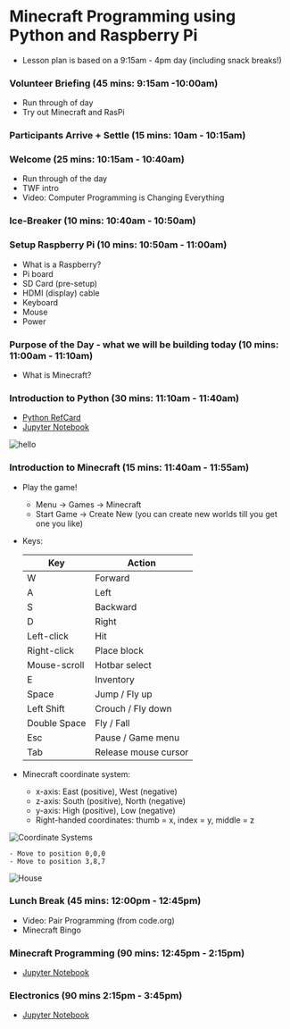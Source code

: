 # Minecraft Programming using Python and Raspberry Pi

- Lesson plan is based on a 9:15am - 4pm day (including snack breaks!)

### Volunteer Briefing (45 mins: 9:15am -10:00am)

- Run through of day
- Try out Minecraft and RasPi 

### Participants Arrive + Settle (15 mins: 10am - 10:15am)   

### Welcome (25 mins: 10:15am - 10:40am)   

- Run through of the day
- TWF intro
- Video: Computer Programming is Changing Everything

### Ice-Breaker (10 mins: 10:40am - 10:50am)

### Setup Raspberry Pi (10 mins: 10:50am - 11:00am) 
- What is a Raspberry?
- Pi board
- SD Card (pre-setup)
- HDMI (display) cable
- Keyboard
- Mouse
- Power

### Purpose of the Day - what we will be building today (10 mins: 11:00am - 11:10am)
- What is Minecraft?

### Introduction to Python (30 mins: 11:10am - 11:40am)
- [Python RefCard](https://dzone.com/refcardz/core-python)
- [Jupyter Notebook](notebook/)

![hello](screenshots/hello_world.png)

### Introduction to Minecraft (15 mins: 11:40am - 11:55am)  
  - Play the game!
    - Menu -> Games -> Minecraft
    - Start Game -> Create New (you can create new worlds till you get one you like)
  - Keys:
  
    Key | Action 
    --- | ------
    W	| Forward
    A	| Left 
    S	| Backward 
    D	|	Right
    Left-click | Hit
    Right-click | Place block
    Mouse-scroll | Hotbar select
    E	|	Inventory
    Space	|	Jump / Fly up
    Left Shift | Crouch / Fly down
    Double Space	|	Fly / Fall
    Esc	| Pause / Game menu
    Tab	| Release mouse cursor

- Minecraft coordinate system:
  - x-axis: East (positive), West (negative)
  - z-axis: South (positive), North (negative)
  - y-axis: High (positive), Low (negative)
  - Right-handed coordinates: thumb = x, index = y, middle = z
  
![Coordinate Systems](http://viz.aset.psu.edu/gho/sem_notes/3d_fundamentals/gifs/left_right_hand.gif)

    - Move to position 0,0,0
    - Move to position 3,8,7

![House](screenshots/house.png)



### Lunch Break (45 mins: 12:00pm - 12:45pm)
- Video: Pair Programming (from code.org)
- Minecraft Bingo

### Minecraft Programming (90 mins: 12:45pm - 2:15pm)
- [Jupyter Notebook](notebook/)

### Electronics (90 mins 2:15pm - 3:45pm)
- [Jupyter Notebook](notebook/)
